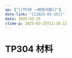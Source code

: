 ```yaml
---
up: ["[[TP30 一般性问题]]"]
date-link: "[[2025-03-25]]"
date: 2025-03-25
ctime-p: 2025-03-25T11:18:12
---
```


# TP304 材料
